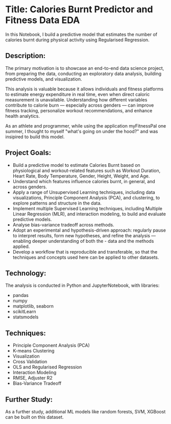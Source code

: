 # Title: Calories Burnt Predictor and Fitness Data EDA
In this Notebook, I build a predictive model that estimates the number of calories burnt during physical activity using Regularised Regression.

## Description: 
The primary motivation is to showcase an end-to-end data science project, from preparing the data, conducting an exploratory data analysis, building predictive models, and visualization.

This analysis is valuable because it allows individuals and fitness platforms to estimate energy expenditure in real time, even when direct caloric measurement is unavailable. Understanding how different variables contribute to calorie burn — especially across genders — can improve fitness tracking, personalize workout recommendations, and enhance health analytics.

As an athlete and programmer, while using the application myFitnessPal one summer, I thought to myself "what's going on under the hood?" and was insipired to build this model.

## Project Goals:
- Build a predictive model to estimate Calories Burnt based on physiological and workout-related features such as Workout Duration, Heart Rate, Body Temperature, Gender, Height, Weight, and Age.
- Understand which features influence calories burnt, in general, and across genders.
- Apply a range of Unsupervised Learning techniques, including data visualizations, Principle Component Analysis (PCA), and clustering, to explore patterns and structure in the data.
- Implement multiple Supervised Learning techniques, including Multiple Linear Regression (MLR), and interaction modeling, to build and evaluate predictive models.
- Analyse bias-variance tradeoff across methods.
- Adopt an experimental and hypothesis-driven approach: regularly pause to interpret results, form new hypotheses, and refine the analysis — enabling deeper understanding of both the - data and the methods applied.
- Develop a workflow that is reproducible and transferable, so that the techniques and concepts used here can be applied to other datasets.

## Technology:
The analysis is conducted in Python and JupyterNotebook, with libraries:
- pandas
- numpy
- matplotlib, seaborn
- scikitLearn
- statsmodels

## Techniques:
- Principle Component Analysis (PCA)
- K-means Clustering
- Visualization
- Cross Validation
- OLS and Regularised Regression
- Interaction Modeling
- RMSE, Adjuster R2
- Bias-Variance Tradeoff

## Further Study:
As a further study, additional ML models like random forests, SVM, XGBoost can be built on this dataset.

